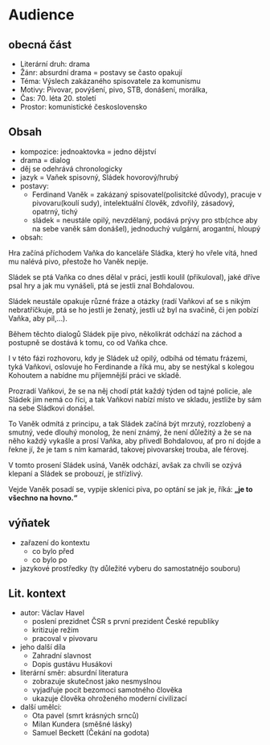 # Audience

## obecná část

- Literární druh: drama
- Žánr: absurdní drama = postavy se často opakují
- Téma: Výslech zakázaného spisovatele za komunismu
- Motivy: Pivovar, povýšení, pivo, STB, donášení, morálka, 
- Čas: 70. léta 20. století
- Prostor: komunistické československo

## Obsah

- kompozice: jednoaktovka = jedno dějství
- drama = dialog
- děj se odehrává chronologicky
- jazyk = Vaňek spisovný, Sládek hovorový/hrubý
- postavy:
  - Ferdinand Vaněk = zakázaný spisovatel(polisitcké důvody), pracuje v pivovaru(koulí sudy), intelektuální člověk, zdvořilý, zásadový, opatrný, tichý
  - sládek = neustále opilý, nevzdělaný, podává prývy pro stb(chce aby na sebe vaněk sám donášel), jednoduchý vulgární, arogantní, hloupý
- obsah:

Hra začíná příchodem Vaňka do kanceláře Sládka, který ho vřele vítá, hned mu nalévá pivo, přestože ho Vaněk nepije. 

Sládek se ptá Vaňka co dnes dělal v práci, jestli koulil (přikuloval), jaké dříve psal hry a jak mu vynášeli, ptá se jestli znal Bohdalovou.

Sládek neustále opakuje různé fráze a otázky (radí Vaňkovi ať se s nikým nebratříčkuje, ptá se ho jestli je ženatý, jestli už byl na svačině, či jen pobízí Vaňka, aby pil,…).

Během těchto dialogů Sládek pije pivo, několikrát odchází na záchod a postupně se dostává k tomu, co od Vaňka chce.

I v této fázi rozhovoru, kdy je Sládek už opilý, odbíhá od tématu frázemi, tyká Vaňkovi, oslovuje ho Ferdinande a říká mu, aby se nestýkal s kolegou Kohoutem a nabídne mu příjemnější práci ve skladě.

Prozradí Vaňkovi, že se na něj chodí ptát každý týden od tajné policie, ale Sládek jim nemá  co říci, a tak Vaňkovi nabízí místo ve skladu, jestliže by sám na sebe Sládkovi donášel.

To Vaněk odmítá z principu, a tak Sládek začíná být mrzutý, rozzlobený a smutný, vede dlouhý monolog, že není známý, že není důležitý a že se na něho každý vykašle a prosí Vaňka, aby přivedl Bohdalovou, ať pro ní dojde a řekne jí, že je tam s ním kamarád, takovej pivovarskej trouba, ale férovej.

V tomto prosení Sládek usíná, Vaněk odchází, avšak za chvíli se ozývá klepaní a Sládek se probouzí, je střízlivý.

Vejde Vaněk posadí se, vypije sklenici piva, po optání se jak je, říká: **„je to všechno na hovno.“**

## výňatek

- zařazení do kontextu
  - co bylo před
  - co bylo po
- jazykové prostředky (ty důležité vyberu do samostatnéjo souboru)

## Lit. kontext

- autor: Václav Havel
  - poslení prezidnet ČSR s první prezident České republiky
  - kritizuje režim
  - pracoval v pivovaru
- jeho další díla
  - Zahradní slavnost
  - Dopis gustávu Husákovi
- literární směr: absurdní literatura
  - zobrazuje skutečnost jako nesmyslnou
  - vyjadřuje pocit bezomoci samotného člověka
  - ukazuje člověka ohroženého moderní civilizací
- další umělci:
  - Ota pavel (smrt krásných srnců)
  - Milan Kundera (směšné lásky)
  - Samuel Beckett (Čekání na godota)

